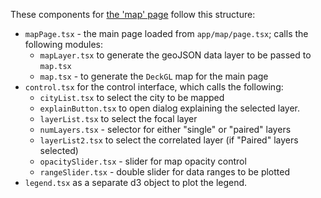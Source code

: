 These components for [the 'map'
page](https://urbananalyst.city/map) follow this structure:

- `mapPage.tsx` - the main page loaded from `app/map/page.tsx`; calls the following modules:
    - `mapLayer.tsx` to generate the geoJSON data layer to be passed to `map.tsx`
    - `map.tsx` - to generate the `DeckGL` map for the main page
- `control.tsx` for the control interface, which calls the following:
    - `cityList.tsx` to select the city to be mapped
    - `explainButton.tsx` to open dialog explaining the selected layer.
    - `layerList.tsx` to select the focal layer
    - `numLayers.tsx` - selector for either "single" or "paired" layers
    - `layerList2.tsx` to select the correlated layer (if "Paired" layers selected)
    - `opacitySlider.tsx` - slider for map opacity control
    - `rangeSlider.tsx` - double slider for data ranges to be plotted
- `legend.tsx` as a separate d3 object to plot the legend.
